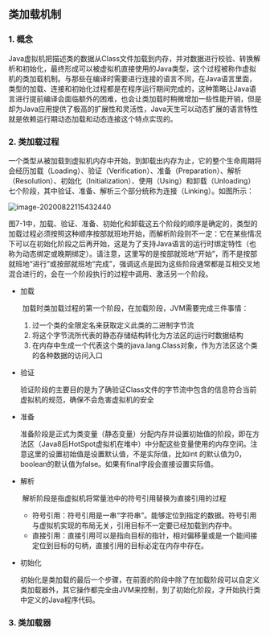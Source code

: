 ## 类加载机制

### 1. 概念

​		Java虚拟机把描述类的数据从Class文件加载到内存，并对数据进行校验、转换解析和初始化，最终形成可以被虚拟机直接使用的Java类型，这个过程被称作虚拟机的类加载机制。与那些在编译时需要进行连接的语言不同，在Java语言里面，类型的加载、连接和初始化过程都是在程序运行期间完成的，这种策略让Java语言进行提前编译会面临额外的困难，也会让类加载时稍微增加一些性能开销，但是却为Java应用提供了极高的扩展性和灵活性，Java天生可以动态扩展的语言特性就是依赖运行期动态加载和动态连接这个特点实现的。

### 2. 类加载过程

​		一个类型从被加载到虚拟机内存中开始，到卸载出内存为止，它的整个生命周期将会经历加载（Loading）、验证（Verification）、准备（Preparation）、解析（Resolution）、初始化（Initialization）、使用（Using）和卸载（Unloading）七个阶段，其中验证、准备、解析三个部分统称为连接（Linking）。如图所示：

![image-20200822115432440](https://pictures.huazai.fun/uPic/image-20200822115432440.png)

图7-1中，加载、验证、准备、初始化和卸载这五个阶段的顺序是确定的，类型的加载过程必须按照这种顺序按部就班地开始，而解析阶段则不一定：它在某些情况下可以在初始化阶段之后再开始，这是为了支持Java语言的运行时绑定特性（也称为动态绑定或晚期绑定）。请注意，这里写的是按部就班地“开始”，而不是按部就班地“进行”或按部就班地“完成”，强调这点是因为这些阶段通常都是互相交叉地混合进行的，会在一个阶段执行的过程中调用、激活另一个阶段。

+ 加载

  ​	加载时类加载过程的第一个阶段，在加载阶段，JVM需要完成三件事情：

  1. 过一个类的全限定名来获取定义此类的二进制字节流
  2. 将这个字节流所代表的静态存储结构转化为方法区的运行时数据结构
  3. 在内存中生成一个代表这个类的java.lang.Class对象，作为方法区这个类的各种数据的访问入口

+ 验证

  ​	验证阶段的主要目的是为了确验证Class文件的字节流中包含的信息符合当前虚拟机的规范，确保不会危害虚拟机的安全

+ 准备

  ​	准备阶段是正式为类变量（静态变量）分配内存并设置初始值的阶段，即在方法区（Java8后HotSpot虚拟机在堆中）中分配这些变量使用的内存空间。注意这里的设置初始值是设置默认值，不是实际值，比如int 的默认值为0，boolean的默认值为false。如果有final字段会直接设置实际值。

+ 解析

  ​	解析阶段是指虚拟机将常量池中的符号引用替换为直接引用的过程

  + 符号引用：符号引用是一串“字符串”。能够定位到指定的数据。符号引用与虚拟机实现的布局无关，引用目标不一定要已经加载到内存中。
  + 直接引用：直接引用可以是指向目标的指针，相对偏移量或是一个能间接定位到目标的句柄，直接引用的目标必定在内存中存在。

+ 初始化

  ​	初始化是类加载的最后一个步骤，在前面的阶段中除了在加载阶段可以自定义类加载器外，其它操作都完全由JVM来控制，到了初始化阶段，才开始执行类中定义的Java程序代码。



### 3. 类加载器